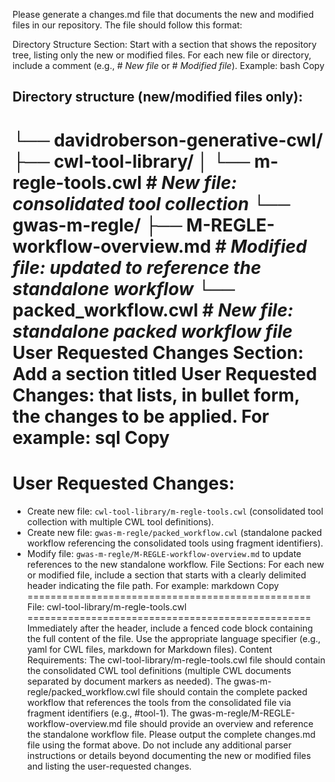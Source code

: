 Please generate a changes.md file that documents the new and modified files in our repository. The file should follow this format:

Directory Structure Section:
Start with a section that shows the repository tree, listing only the new or modified files.
For each new file or directory, include a comment (e.g., # *New file* or # *Modified file*).
Example:
bash
Copy
## Directory structure (new/modified files only):
└── davidroberson-generative-cwl/
    ├── cwl-tool-library/
    │   └── m-regle-tools.cwl  # *New file: consolidated tool collection*
    └── gwas-m-regle/
        ├── M-REGLE-workflow-overview.md  # *Modified file: updated to reference the standalone workflow*
        └── packed_workflow.cwl           # *New file: standalone packed workflow file*
User Requested Changes Section:
Add a section titled User Requested Changes: that lists, in bullet form, the changes to be applied.
For example:
sql
Copy
=================================================
User Requested Changes:
=================================================
- Create new file: `cwl-tool-library/m-regle-tools.cwl` (consolidated tool collection with multiple CWL tool definitions).
- Create new file: `gwas-m-regle/packed_workflow.cwl` (standalone packed workflow referencing the consolidated tools using fragment identifiers).
- Modify file: `gwas-m-regle/M-REGLE-workflow-overview.md` to update references to the new standalone workflow.
File Sections:
For each new or modified file, include a section that starts with a clearly delimited header indicating the file path. For example:
markdown
Copy
=================================================
File: cwl-tool-library/m-regle-tools.cwl
=================================================
Immediately after the header, include a fenced code block containing the full content of the file. Use the appropriate language specifier (e.g., yaml for CWL files, markdown for Markdown files).
Content Requirements:
The cwl-tool-library/m-regle-tools.cwl file should contain the consolidated CWL tool definitions (multiple CWL documents separated by document markers as needed).
The gwas-m-regle/packed_workflow.cwl file should contain the complete packed workflow that references the tools from the consolidated file via fragment identifiers (e.g., #tool-1).
The gwas-m-regle/M-REGLE-workflow-overview.md file should provide an overview and reference the standalone workflow file.
Please output the complete changes.md file using the format above. Do not include any additional parser instructions or details beyond documenting the new or modified files and listing the user-requested changes.

